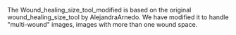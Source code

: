 The Wound_healing_size_tool_modified is based on the original wound_healing_size_tool by AlejandraArnedo. We have modified it to handle "multi-wound" images, images with more than one wound space.
